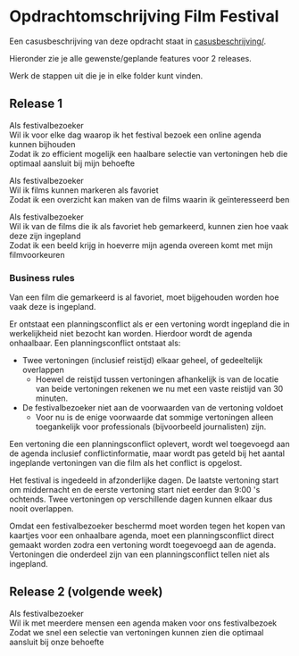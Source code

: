 # Opdrachtomschrijving Film Festival

Een casusbeschrijving van deze opdracht staat in [casusbeschrijving/](casusbeschrijving).

Hieronder zie je alle gewenste/geplande features voor 2 releases.

Werk de stappen uit die je in elke folder kunt vinden.

## Release 1

Als festivalbezoeker  
Wil ik voor elke dag waarop ik het festival bezoek een online agenda kunnen bijhouden  
Zodat ik zo efficient mogelijk een haalbare selectie van vertoningen heb die optimaal aansluit bij mijn behoefte

Als festivalbezoeker  
Wil ik films kunnen markeren als favoriet  
Zodat ik een overzicht kan maken van de films waarin ik geïnteresseerd ben

Als festivalbezoeker  
Wil ik van de films die ik als favoriet heb gemarkeerd, kunnen zien hoe vaak deze zijn ingepland  
Zodat ik een beeld krijg in hoeverre mijn agenda overeen komt met mijn filmvoorkeuren

### Business rules

Van een film die gemarkeerd is al favoriet, moet bijgehouden worden hoe vaak deze is ingepland.

Er ontstaat een planningsconflict als er een vertoning wordt ingepland die in werkelijkheid niet bezocht kan worden. Hierdoor wordt de agenda onhaalbaar. Een planningsconflict ontstaat als:

- Twee vertoningen (inclusief reistijd) elkaar geheel, of gedeeltelijk overlappen
  - Hoewel de reistijd tussen vertoningen afhankelijk is van de locatie van beide vertoningen rekenen we nu met een vaste reistijd van 30 minuten. 
- De festivalbezoeker niet aan de voorwaarden van de vertoning voldoet
  - Voor nu is de enige voorwaarde dat sommige vertoningen alleen toegankelijk voor professionals (bijvoorbeeld journalisten) zijn.  


Een vertoning die een planningsconflict oplevert, wordt wel toegevoegd aan de agenda inclusief conflictinformatie, maar wordt pas geteld bij het aantal ingeplande vertoningen van die film als het conflict is opgelost.

Het festival is ingedeeld in afzonderlijke dagen. De laatste vertoning start om middernacht en de eerste vertoning start niet eerder dan 9:00 's ochtends. Twee vertoningen op verschillende dagen kunnen elkaar dus nooit overlappen.

Omdat een festivalbezoeker beschermd moet worden tegen het kopen van kaartjes voor een onhaalbare agenda, moet een planningsconflict direct gemaakt worden zodra een vertoning wordt toegevoegd aan de agenda. Vertoningen die onderdeel zijn van een planningsconflict tellen niet als ingepland.

## Release 2 (volgende week)

Als festivalbezoeker  
Wil ik met meerdere mensen een agenda maken voor ons festivalbezoek  
Zodat we snel een selectie van vertoningen kunnen zien die optimaal aansluit bij onze behoefte  

